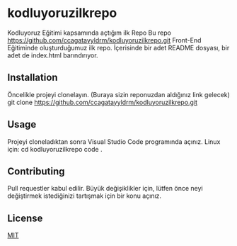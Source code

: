 # kodluyoruzilkrepo
Kodluyoruz Eğitimi kapsamında açtığım ilk Repo
Bu repo https://github.com/ccagatayyldrm/kodluyoruzilkrepo.git Front-End Eğitiminde oluşturduğumuz ilk repo. İçerisinde bir adet README dosyası, bir adet de index.html barındırıyor.


## Installation
Öncelikle projeyi clonelayın. (Buraya sizin reponuzdan aldığınız link gelecek)
git clone https://github.com/ccagatayyldrm/kodluyoruzilkrepo.git

## Usage 
Projeyi cloneladıktan sonra Visual Studio Code programında açınız.
Linux için:
cd kodluyoruzilkrepo
code .

## Contributing
Pull requestler kabul edilir. Büyük değişiklikler için, lütfen önce neyi değiştirmek istediğinizi tartışmak için bir konu açınız.

## License

[MIT](https://choosealicense.com/licenses/mit/)
